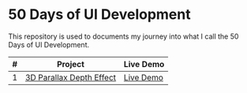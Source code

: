 # 50 Days of UI Development

This repository is used to documents my journey into what I call the 50 Days of UI Development.

| #   | Project                                              | Live Demo                                                                                                    |
| --- | ---------------------------------------------------- | ------------------------------------------------------------------------------------------------------------ |
| 1   | [3D Parallax Depth Effect](3d-parallax-depth-effect) | <a href="https://sdhanush163.github.io/50-days-of-ui/3d-parallax-depth-effect" target="_blank">Live Demo</a> |
